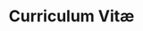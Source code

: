 ---
title: Curriculum Vitæ
layout: cv
actions:
  - label: "Download as PDF"
    icon: pdf
    url: "./CV-Erivando.Ramos.pdf"
---